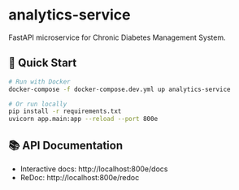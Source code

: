 # analytics-service

FastAPI microservice for Chronic Diabetes Management System.

## 🚀 Quick Start

```bash
# Run with Docker
docker-compose -f docker-compose.dev.yml up analytics-service

# Or run locally  
pip install -r requirements.txt
uvicorn app.main:app --reload --port 800e
```

## 📚 API Documentation

- Interactive docs: http://localhost:800e/docs
- ReDoc: http://localhost:800e/redoc
